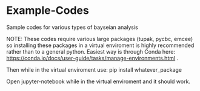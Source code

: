 # Example-Codes

Sample codes for various types of bayseian analysis

NOTE: These codes require various large packages (tupak, pycbc, emcee) so installing these packages in a virtual enviroment is highly recommended rather than to a general python. Easiest way is through Conda here: https://conda.io/docs/user-guide/tasks/manage-environments.html .

Then while in the virtual enviroment use: pip install whatever_package

Open jupyter-notebook while in the virtual enviroment and it should work.
